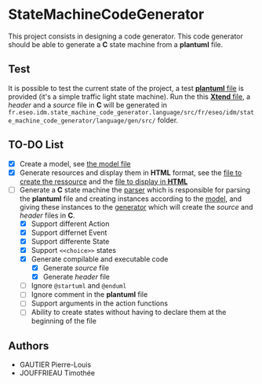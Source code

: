 # StateMachineCodeGenerator

This project consists in designing a code generator.
This code generator should be able to generate a __C__ state machine from a __plantuml__ file.

## Test

It is possible to test the current state of the project, a test [__plantuml__ file](fr.eseo.idm.state_machine_code_generator.language/tests/fr/eseo/idm/state_machine_code_generator/language/trafficLights.plantuml) is provided (it's a simple traffic light state machine). Run the this [__Xtend__ file](fr.eseo.idm.state_machine_code_generator.language/src/fr/eseo/idm/state_machine_code_generator/language/Generator.xtend), a _header_ and a _source_ file in __C__ will be generated in `fr.eseo.idm.state_machine_code_generator.language/src/fr/eseo/idm/state_machine_code_generator/language/gen/src/` folder.

## TO-DO List

- [X] Create a model, see [the model file](fr.eseo.idm.state_machine_code_generator/model/state_machine_code_generator.svg)
- [X] Generate resources and display them in __HTML__ format, see the [file to create the ressource](fr.eseo.idm.state_machine_code_generator/src/fr/eseo/idm/state_machine_code_generator/Main.java) and the [file to display in __HTML__](fr.eseo.idm.state_machine_code_generator/src/fr/eseo/idm/state_machine_code_generator/Generator.xtend)
- [ ] Generate a __C__ state machine the [parser](fr.eseo.idm.state_machine_code_generator.language/src/fr/eseo/idm/state_machine_code_generator/language/StateMachineCodeGenerator.xtext) which is responsible for parsing the __plantuml__ file and creating instances according to the [model](fr.eseo.idm.state_machine_code_generator/model/state_machine_code_generator.svg), and giving these instances to the [generator](fr.eseo.idm.state_machine_code_generator.language/src/fr/eseo/idm/state_machine_code_generator/language/Generator.xtend) which will create the _source_ and _header_ files in __C__.
   - [X] Support different Action
   - [X] Support differnet Event
   - [X] Support differente State
   - [X] Support `<<choice>>` states
   - [X] Generate compilable and executable code
     - [X] Generate _source_ file
     - [X] Generate _header_ file 
   - [ ] Ignore `@startuml` and `@enduml`
   - [ ] Ignore comment in the __plantuml__ file
   - [ ] Support arguments in the action functions
   - [ ] Ability to create states without having to declare them at the beginning of the file

## Authors

- GAUTIER Pierre-Louis
- JOUFFRIEAU Timothée
